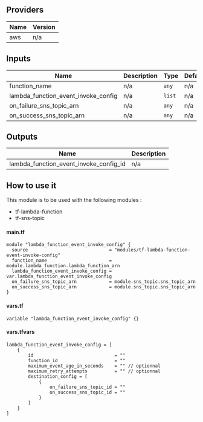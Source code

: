 ## Providers

| Name | Version |
|------|---------|
| aws | n/a |

## Inputs

| Name | Description | Type | Default | Required |
|------|-------------|------|---------|:-----:|
| function\_name | n/a | `any` | n/a | yes |
| lambda\_function\_event\_invoke\_config | n/a | `list` | n/a | yes |
| on\_failure\_sns\_topic\_arn | n/a | `any` | n/a | yes |
| on\_success\_sns\_topic\_arn | n/a | `any` | n/a | yes |

## Outputs

| Name | Description |
|------|-------------|
| lambda\_function\_event\_invoke\_config\_id | n/a |

## How to use it

This module is to be used with the following modules : 
- tf-lambda-function
- tf-sns-topic

#### main.tf
```hcl
module "lambda_function_event_invoke_config" {
  source                              = "modules/tf-lambda-function-event-invoke-config"
  function_name                       = module.lambda_function.lambda_function_arn
  lambda_function_event_invoke_config = var.lambda_function_event_invoke_config
  on_failure_sns_topic_arn            = module.sns_topic.sns_topic_arn
  on_success_sns_topic_arn            = module.sns_topic.sns_topic_arn
}
```

#### vars.tf
```hcl
variable "lambda_function_event_invoke_config" {}
```

#### vars.tfvars
```
lambda_function_event_invoke_config = [
    {
        id                              = ""
        function_id                     = ""
        maximum_event_age_in_seconds    = "" // optionnal
        maximum_retry_attempts          = "" // optionnal
        destination_config = [
            {
                on_failure_sns_topic_id = ""
                on_success_sns_topic_id = ""
            }
        ]
    }
]
```